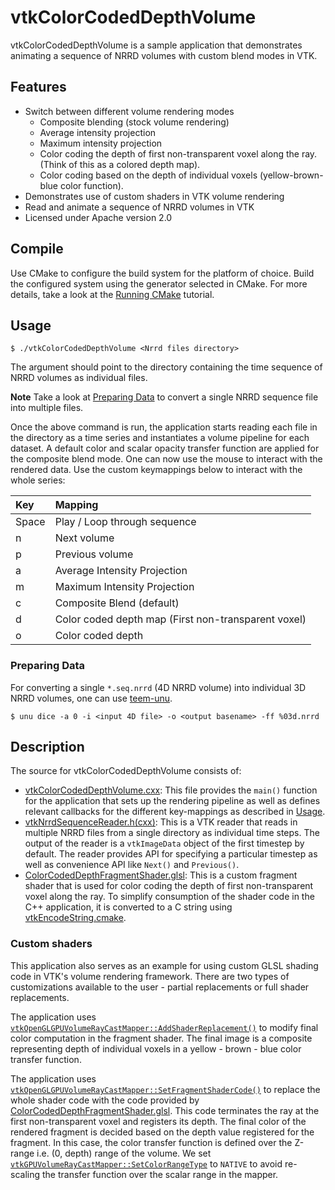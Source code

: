 # vtkColorCodedDepthVolume

vtkColorCodedDepthVolume is a sample application that demonstrates animating a
sequence of NRRD volumes with custom blend modes in VTK.

## Features

- Switch between different volume rendering modes
  - Composite blending (stock volume rendering)
  - Average intensity projection
  - Maximum intensity projection
  - Color coding the depth of first non-transparent voxel along the ray. (Think
    of this as a colored depth map).
  - Color coding based on the depth of individual voxels (yellow-brown-blue
    color function).
- Demonstrates use of custom shaders in VTK volume rendering
- Read and animate a sequence of NRRD volumes in VTK
- Licensed under Apache version 2.0

## Compile

Use CMake to configure the build system for the platform of choice. Build the
configured system using the generator selected in CMake.
For more details, take a look at the [Running
CMake](https://cmake.org/runningcmake/) tutorial.

## Usage

```shell_session
$ ./vtkColorCodedDepthVolume <Nrrd files directory>
```

The argument should point to the directory containing the time sequence of NRRD
volumes as individual files.

**Note** Take a look at [Preparing Data](#preparing-data) to convert a single
NRRD sequence file into multiple files.

Once the above command is run, the application starts reading each file in the
directory as a time series and instantiates a volume pipeline for each dataset.
A default color and scalar opacity transfer function are applied for the
composite blend mode. One can now use the mouse to interact with the rendered
data. Use the custom keymappings below to interact with the whole series:

| Key             |         Mapping                |
|:----------------|:-------------------------------|
|  Space          |  Play / Loop through sequence  |
|   n             |      Next volume               |
|   p             |      Previous volume           |
|   a             |   Average Intensity Projection |
|   m             |   Maximum Intensity Projection |
|   c             |   Composite Blend (default)    |
|   d             |   Color coded depth map (First non-transparent voxel) |
|   o             |   Color coded depth            |

### Preparing Data

For converting a single `*.seq.nrrd` (4D NRRD volume) into individual 3D NRRD
volumes, one can use [teem-unu](http://teem.sourceforge.net/unrrdu/).

```shell_session
$ unu dice -a 0 -i <input 4D file> -o <output basename> -ff %03d.nrrd
```

## Description

The source for vtkColorCodedDepthVolume consists of:

- [vtkColorCodedDepthVolume.cxx](./vtkColorCodedDepthVolume.cxx):
  This file provides the `main()` function for the application that sets up the
  rendering pipeline as well as defines
  relevant callbacks for the different key-mappings as described in
  [Usage](#usage).
- [vtkNrrdSequenceReader.h(cxx)](./vtkNrrdSequenceReader.h): This is a VTK
  reader that reads in multiple NRRD files from a single directory as individual
  time steps. The output of the reader is a `vtkImageData` object of the first
  timestep by default. The reader provides API for specifying a particular
  timestep as well as convenience API like `Next()` and `Previous()`.
- [ColorCodedDepthFragmentShader.glsl](./ColorCodedDepthFragmentShader.glsl):
  This is a custom fragment shader that is used for color coding the depth of
  first non-transparent voxel along the ray. To simplify consumption of the
  shader code in the C++ application, it is converted to a C string using
  [vtkEncodeString.cmake](https://gitlab.kitware.com/vtk/vtk/blob/590b3413ba71bfe0a746d276360d055001ec8eac/CMake/vtkEncodeString.cmake).

### Custom shaders

This application also serves as an example for using custom GLSL shading code
in VTK's volume rendering framework. There are two types of customizations
available to the user - partial replacements or full shader replacements.

The application uses
[`vtkOpenGLGPUVolumeRayCastMapper::AddShaderReplacement()`](https://www.vtk.org/doc/nightly/html/classvtkOpenGLGPUVolumeRayCastMapper.html#a5f701007fb5301dfd2b047739ab28edc)
to modify final color computation in the fragment shader. The final image is a
composite representing depth of individual voxels in a yellow - brown - blue
color transfer function.

The application uses
[`vtkOpenGLGPUVolumeRayCastMapper::SetFragmentShaderCode()`](https://www.vtk.org/doc/nightly/html/classvtkOpenGLGPUVolumeRayCastMapper.html#a95123c088bb25fbc8231702bedf57aea) to replace the
whole shader code with the code provided by
[ColorCodedDepthFragmentShader.glsl](./ColorCodedDepthFragmentShader.glsl).
This code terminates the ray at the first non-transparent voxel and registers
its depth. The final color of the rendered fragment is decided based on the
depth value registered for the fragment. In this case, the color transfer
function is defined over the Z-range i.e. (0, depth) range of the volume. We set
[`vtkGPUVolumeRayCastMapper::SetColorRangeType`](https://www.vtk.org/doc/nightly/html/classvtkGPUVolumeRayCastMapper.html#a784d19bb8eeb1350269dbc99e7be995f)
to `NATIVE` to avoid re-scaling the transfer function over the scalar range in
the mapper.
